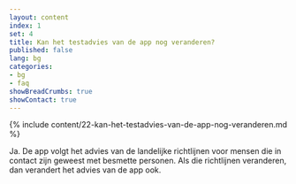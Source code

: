 ```yaml
---
layout: content
index: 1
set: 4
title: Kan het testadvies van de app nog veranderen? 
published: false
lang: bg
categories:
- bg
- faq
showBreadCrumbs: true
showContact: true
---
```

{% include content/22-kan-het-testadvies-van-de-app-nog-veranderen.md %}

Ja. De app volgt het advies van de landelijke richtlijnen voor mensen die in contact zijn geweest met besmette personen. Als die richtlijnen veranderen, dan verandert het advies van de app ook.
